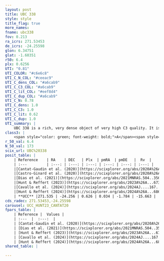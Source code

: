 ```yaml
---
layout: post
title: UBC 338
style: style
title_flag: true
more_names: 
fname: ubc338
fov: 0.213
ra_icrs: 271.53453
de_icrs: -24.25598
glon: 6.34751
glat: -1.60351
r50: 6.4
plx: 0.6256
UTI: "0.81"
UTI_COLOR: "#c6e6c8"
UTI_C_N_COL: "#ceeac9"
UTI_C_dens_COL: "#a6cab9"
UTI_C_C3_COL: "#a6cab9"
UTI_C_lit_COL: "#eef8d4"
UTI_C_dup_COL: "#a6cab9"
UTI_C_N: 0.78
UTI_C_dens: 1.0
UTI_C_C3: 1.0
UTI_C_lit: 0.62
UTI_C_dup: 1.0
UTI_summary: |
    UBC 338 is a rich, very dense object of very high C3 quality. It is moderately studied in the literature.
class3: |
    <span style="color: green; font-weight: bold;">A</span><span style="color: green; font-weight: bold;">A</span>
r_50_val: 6.4
N_50_val: 173
scix_url: UBC%20338
posit_table: |
    | Reference    | RA    | DEC   | Plx  | pmRA  | pmDE   |  Rv  |
    | :---         | :---: | :---: | :---: | :---: | :---: | :---: |
    |[Cantat-Gaudin et al. (2020)](https://scixplorer.org/abs/2020A%26A...640A...1C) | 271.535 | -24.233 | 0.601 | 0.02 | -1.765 | -- |
    |[Castro-Ginard et al. (2020)](https://scixplorer.org/abs/2020A%26A...635A..45C) | 271.532 | -24.231 | 0.602 | 0.013 | -1.773 | -- |
    |[Dias et al. (2021)](https://scixplorer.org/abs/2021MNRAS.504..356D) | 271.545 | -24.244 | 0.621 | 0.031 | -1.744 | -- |
    |[Hunt & Reffert (2023)](https://scixplorer.org/abs/2023A%26A...673A.114H) | 271.534 | -24.264 | 0.633 | 0.033 | -1.797 | -21.23 |
    |[Cavallo et al. (2024)](https://scixplorer.org/abs/2024AJ....167...12C) | 271.533 | -24.258 | 0.633 | -- | -- | -- |
    |[Hunt & Reffert (2024)](https://scixplorer.org/abs/2024A%26A...686A..42H) | 271.534 | -24.264 | 0.633 | 0.033 | -1.797 | -21.23 |
    | **UCC** |271.535 | -24.256 | 0.626 | 0.034 | -1.784 | -15.663 | 
cds_radec: 271.53453,-24.25598
carousel: UCC_HUNT23_CANTAT20
fpars_table: |
    | Reference |  Values |
    | :---  |  :---:  |
    | [Cantat-Gaudin et al. (2020)](https://scixplorer.org/abs/2020A%26A...640A...1C) | `AVNN=2.14, DMNN=11.02, AgeNN=8.37` |
    | [Dias et al. (2021)](https://scixplorer.org/abs/2021MNRAS.504..356D) | `Av=2.793, Dist=1559, logage=7.626, [Fe/H]=0.305` |
    | [Hunt & Reffert (2023)](https://scixplorer.org/abs/2023A%26A...673A.114H) | `AV50=3.248, diffAV50=2.84, MOD50=10.845, logAge50=7.595` |
    | [Cavallo et al. (2024)](https://scixplorer.org/abs/2024AJ....167...12C) | `AV50=3.01, dMod50=10.25, logAge50=8.52, [Fe/H]50=0.01` |
    | [Hunt & Reffert (2024)](https://scixplorer.org/abs/2024A%26A...686A..42H) | `MassJ=1610.38` |
shared_table: |
    
---
```

